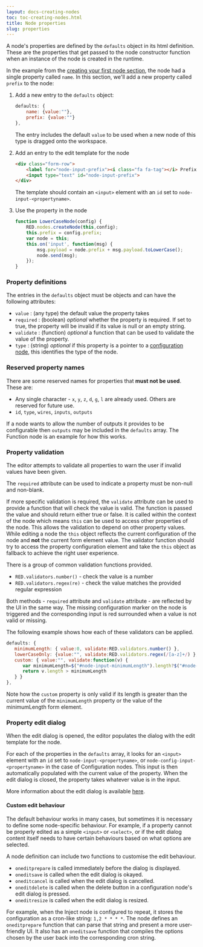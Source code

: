 ```yaml
---
layout: docs-creating-nodes
toc: toc-creating-nodes.html
title: Node properties
slug: properties
---
```


A node's properties are defined by the `defaults` object in its html definition.
These are the properties that get passed to the node constructor function when
an instance of the node is created in the runtime.

In the example from the [creating your first node section](first-node), the
node had a single property called `name`. In this section, we'll add a new
property called `prefix` to the node:

1. Add a new entry to the `defaults` object:
    ```javascript
    defaults: {
        name: {value:""},
        prefix: {value:""}
    },
    ```

   The entry includes the default `value` to be used when a new node of this type
   is dragged onto the workspace.

2. Add an entry to the edit template for the node
    ```html
    <div class="form-row">
        <label for="node-input-prefix"><i class="fa fa-tag"></i> Prefix</label>
        <input type="text" id="node-input-prefix">
    </div>
    ```

    The template should contain an `<input>` element with an `id` set to
    `node-input-<propertyname>`.

3. Use the property in the node
    ```javascript
    function LowerCaseNode(config) {
        RED.nodes.createNode(this,config);
        this.prefix = config.prefix;
        var node = this;
        this.on('input', function(msg) {
            msg.payload = node.prefix + msg.payload.toLowerCase();
            node.send(msg);
        });
    }
    ```

### Property definitions

The entries in the `defaults` object must be objects and can have the following attributes:

- `value` : (any type) the default value the property takes
- `required` : (boolean) *optional* whether the property is required. If set to
  true, the property will be invalid if its value is null or an empty string.
- `validate` : (function) *optional* a function that can be used to validate the
  value of the property.
- `type` : (string) *optional* if this property is a pointer to a
  [configuration node](config-nodes),  this identifies the type of the node.

### Reserved property names

There are some reserved names for properties that **must not be used**. These are:

 - Any single character - `x`, `y`, `z`, `d`, `g`, `l` are already used. Others are
   reserved for future use.
 - `id`, `type`, `wires`, `inputs`, `outputs`


If a node wants to allow the number of outputs it provides to be configurable
then `outputs` may be included in the `defaults` array. The Function node is
an example for how this works.

### Property validation

The editor attempts to validate all properties to warn the user if invalid values
have been given.

The `required` attribute can be used to indicate a property must be non-null and
non-blank.

If more specific validation is required, the `validate` attribute can be used to
provide a function that will check the value is valid. The function is passed the
value and should return either true or false. It is called within the context of
the node which means `this` can be used to access other properties of the node.
This allows the validation to depend on other property values.
While editing a node the `this` object reflects the current configuration of the
node and **not** the current form element value. The validator function should
try to access the property configuration element and take the `this` object as
fallback to achieve the right user experience.

There is a group of common validation functions provided.

 - `RED.validators.number()` - check the value is a number
 - `RED.validators.regex(re)` - check the value matches the provided regular
   expression

Both methods - `required` attribute and `validate` attribute - are reflected by
the UI in the same way. The missing configuration marker on the node is triggered
and the corresponding input is red surrounded when a value is not valid or missing.


The following example shows how each of these validators can be applied.

```javascript
defaults: {
   minimumLength: { value:0, validate:RED.validators.number() },
   lowerCaseOnly: {value:"", validate:RED.validators.regex(/[a-z]+/) },
   custom: { value:"", validate:function(v) {
      var minimumLength=$("#node-input-minimumLength").length?$("#node-input-minimumLength").val():this.minimumLength;
      return v.length > minimumLength
   } }
},
```

Note how the `custom` property is only valid if its length is greater than the
current value of the `minimumLength` property or the value of the minimumLength
form element.

### Property edit dialog

When the edit dialog is opened, the editor populates the dialog with the edit
template for the node.

For each of the properties in the `defaults` array, it looks for an `<input>`
element with an `id` set to `node-input-<propertyname>`, or `node-config-input-<propertyname>` in the case of Configuration nodes. This input is then
automatically populated with the current value of the property. When the edit
dialog is closed, the property takes whatever value is in the input.

More information about the edit dialog is available [here](edit-dialog).

#### Custom edit behaviour

The default behaviour works in many cases, but sometimes it is necessary to
define some node-specific behaviour. For example, if a property cannot be
properly edited as a simple `<input>` or `<select>`, or if the edit dialog
content itself needs to have certain behaviours based on what options are
selected.

A node definition can include two functions to customise the edit behaviour.

 - `oneditprepare` is called immediately before the dialog is displayed.
 - `oneditsave` is called when the edit dialog is okayed.
 - `oneditcancel` is called when the edit dialog is cancelled.
 - `oneditdelete` is called when the delete button in a configuration node's edit
   dialog is pressed.
 - `oneditresize` is called when the edit dialog is resized.

For example, when the Inject node is configured to repeat, it stores the
configuration as a cron-like string: `1,2 * * * *`. The node defines an
`oneditprepare` function that can parse that string and present a more
user-friendly UI. It also has an `oneditsave` function that compiles the options
chosen by the user back into the corresponding cron string.
